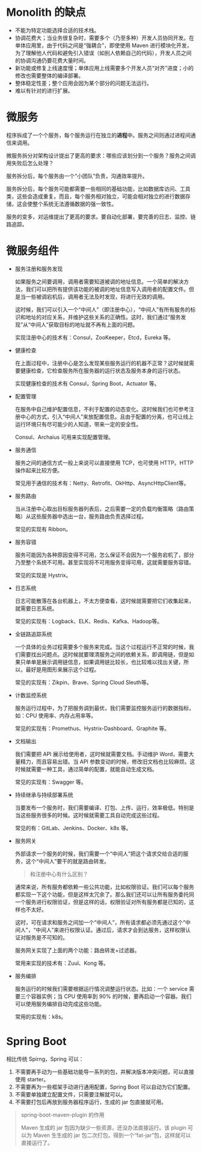 # Monolith 的缺点

- 不能为特定功能选择合适的技术栈。
- 协调花费大；当业务很复杂时，需要多个（乃至多种）开发人员协同开发。在单体应用里，由于代码之间是“强耦合”，即使使用 Maven 进行模块化开发，为了理解他人代码和避免引入错误（如别人依赖自己的代码），开发人员之间的协调沟通仍要花费大量时间。
- 新功能或修复上线速度慢；单体应用上线需要多个开发人员“对齐”进度；小的修改也需要整体的编译部署。
- 整体稳定性差；整个应用会因为某个部分的问题无法运行。
- 难以有针对的进行扩展。

# 微服务

程序拆成了一个个服务，每个服务运行在独立的**进程**中。服务之间则通过进程间通信来调用。

微服务拆分对架构设计提出了更高的要求：哪些应该划分到一个服务？服务之间调用失败后怎么处理？

服务拆分后，每个服务由一个“小团队”负责，沟通效率提升。

服务拆分后，每个服务可能都需要一些相同的基础功能，比如数据库访问、工具类，这些会造成重复。而且，每个服务相对独立，可能会相对独立的进行数据存储，这会使整个系统无法遵循数据的强一致性。

服务的变多，对运维提出了更高的要求。要自动化部署，要完善的日志、监控、链路追踪。

# 微服务组件

- 服务注册和服务发现

  如果服务之间要调用，调用者需要知道被调的地址信息。一个简单的解决方法，我们可以把所有提供该功能的被调的地址信息写入调用者的配置文件。但是当一些被调宕机后，调用者无法及时发现，将进行无效的调用。

  这时候，我们可以引入一个“中间人”（即注册中心），“中间人”有所有服务的标识和地址的对应关系，并维护这些关系的正确性。这时，我们通过“服务发现”从“中间人”获取目标的地址就不再有上面的问题。

  实现注册中心的技术有：Consul，ZooKeeper，Etcd，Eureka 等。

- 健康检查

  在上面过程中，注册中心是怎么发现某些服务运行的机器不正常？这时候就需要健康检查，它检查服务所在服务器的运行状态及服务本身的运行状态。

  实现健康检查的技术有 Consul，Spring Boot，Actuator 等。

- 配置管理

  在服务中自己维护配置信息，不利于配置的动态变化。这时候我们也可参考注册中心的方式，引入“中间人”来放配置信息。且由于配置的分离，也可让线上运行环境只有尽可能少的人知道，带来一定的安全性。

  Consul、Archaius 可用来实现配置管理。
  
- 服务通信

  服务之间的通信方式一般上来说可以直接使用 TCP，也可使用 HTTP。HTTP 操作起来比较方便。

  常见用于通信的技术有：Netty、Retrofit、OkHttp、AsyncHttpClient等。
  
- 服务路由

  当从注册中心取出目标服务器列表后，之后需要一定的负载均衡策略（路由策略）从这些服务器中选出一台，服务路由负责选择过程。

  常见的实现有 Ribbon。

- 服务容错

  服务可能因为各种原因变得不可用，怎么保证不会因为一个服务宕机了，部分乃至整个系统不可用。甚至实现将不可用服务变得可用，这就需要服务容错。

  常见的实现是 Hystrix。

- 日志系统

  日志可能散落在各台机器上，不太方便查看，这时候就需要把它们收集起来，就需要日志系统。

  常见的实现有：Logback、ELK、Redis、Kafka、Hadoop等。

- 全链路追踪系统

  一个具体的业务过程需要多个服务来完成。当这个过程运行不正常的时候，我们需要找出问题点。这时候就要理清服务之间的依赖关系，即调用链，但是如果只单单是展示调用链信息，如果调用链比较长，也比较难以找出关键，所以，最好是用图形来展示这个过程。

  常见的实现有：Zikpin、Brave、Spring Cloud Sleuth等。

- 计数监控系统

  服务运行过程中，为了把服务调到最优，我们需要监控服务运行的数据指标，如：CPU 使用率、内存占用率等。

  常见的实现有：Promethus、Hystrix-Dashboard、Graphite 等。

- 文档输出

  我们需要把 API 展示给使用者，这时候就需要文档。手动维护 Word，需要大量精力，而且容易出错。当 API 参数变动的时候，修改旧文档也比较麻烦。这时候就需要一种工具，通过简单的配置，就能自动生成文档。

  常见的实现有：Swagger 等。

- 持续继承与持续部署系统

  当要发布一个服务时，我们需要编译、打包、上传、运行，效率极低。特别是当这些服务很多的时候。这时候就需要工具自动完成这些过程。

  常见的有：GitLab、Jenkins、Docker、k8s 等。

- 服务网关

  外部请求一个服务的时候，我们需要一个“中间人”把这个请求交给合适的服务，这个“中间人”要干的就是路由转发。

  > 和注册中心有什么区别？
  
   通常来说，所有服务都依赖一些公共功能，比如权限验证。我们可以每个服务都实现一下这个功能，但是这样太冗余了。那么我们还可以让所有服务委托同一个服务进行权限验证，但是这样的话，权限验证对所有服务都是已知的，这样也不太好。
  
  这时，可在请求和服务之间加一个“中间人”，所有请求都必须先通过这个“中间人”，“中间人”来进行权限认证。通过后，请求才会到达服务，这样权限认证对服务是不可知的。
  
  服务网关实现了上面的两个功能：路由转发+过滤器。
  
  常用来实现的技术有：Zuul、Kong 等。
  
- 服务编排

  服务运行的时候我们需要根据运行情况调整运行状态。比如：一个 service 需要三个容器实例；当 CPU 使用率到 90% 的时候，要再启动一个容器。我们可以使用服务编排自动完成这些功能。

  常用的实现有：k8s。

# Spring Boot

相比传统 Spirng，Spring 可以：

1. 不需要再手动为一些基础功能导一系列的包，并解决版本冲突问题，可以直接使用 starter。
2. 不需要再为一些框架手动进行通用配置，Spring Boot 可以自动为它们配置。
3. 不需要单独建立配置文件，只需要注解就可以。
4. 不需要打包后再放到服务器程序运行，生成的 jar 包直接就可用。

>spring-boot-maven-plugin 的作用
>
>Maven 生成的 jar 包因为缺少一些资源，还没办法直接运行。该 plugin 可以为 Maven 生生成的 jar 包二次打包，得到一个“fat-jar”包，这样就可以直接运行了。